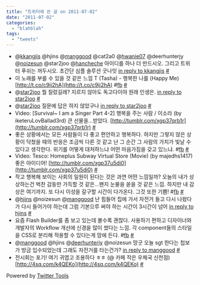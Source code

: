 ```yaml
---
title: "트위터에 쓴 글 on 2011-07-02"
date: "2011-07-02"
categories: 
  - "blahblah"
tags: 
  - "tweets"
---
```


- @[kkangjis](http://twitter.com/kkangjis) @hjins @[manggood](http://twitter.com/manggood) @cat2a0 @[hwanie07](http://twitter.com/hwanie07) @deerhunterjy @[noizesun](http://twitter.com/noizesun) @star2joo @[hancheche](http://twitter.com/hancheche) 아이디를 하나 더 만드시오. 그리고 트위터 푸쉬는 꺼두시오. 초간단 심플 솔루션 굿나잇 [in reply to kkangjis](http://twitter.com/kkangjis/statuses/84994556906577920) [#](http://twitter.com/blurblah/statuses/84996521061384192)
- 이 노래를 부를 수 있을 것 같은 느낌 T (Tasha) - 행복한 나를 (Happy Me) [http://t.co/c9ij2hA](http://t.co/c9ij2hA) #[fb](http://search.twitter.com/search?q=%23fb) [#](http://twitter.com/blurblah/statuses/85270302405312512)
- @[star2joo](http://twitter.com/star2joo) 뭘 질렀길래? 지르지 않아도 독고다이야 원래 인생은. [in reply to star2joo](http://twitter.com/star2joo/statuses/85277718660382720) [#](http://twitter.com/blurblah/statuses/85310159664070657)
- @[star2joo](http://twitter.com/star2joo) 질문에 답은 하지 않았구나 [in reply to star2joo](http://twitter.com/star2joo/statuses/85331458717265920) [#](http://twitter.com/blurblah/statuses/85344123669839872)
- Video: \[Survival~ I am a Singer Part 4-2\] 행복을 주는 사람 / 이소라 (by iketeruLovBallad3rd) 큰 선물을…받았다. [http://tumblr.com/xgp37qrb1r](http://tumblr.com/xgp37qrb1r) [#](http://twitter.com/blurblah/statuses/85541636217647106)
- 좋은 상황에서는 모든 사람들이 다 좋고 편안하고 행복하다. 하지만 그렇지 않은 상황이 닥쳤을 때의 반응은 조금씩 다른 것 같고 난 그 순간 그 사람의 가치가 빛날 수 있다고 생각한다. 위기를 어떻게 대처하느냐 어떤 마음가짐을 갖고 있느냐. #[fb](http://search.twitter.com/search?q=%23fb) [#](http://twitter.com/blurblah/statuses/85592378496393216)
- Video: Tesco: Homeplus Subway Virtual Store (Movie) (by majedhs1417) 좋은 아이디어! [http://tumblr.com/xgp37u5di0](http://tumblr.com/xgp37u5di0) [#](http://twitter.com/blurblah/statuses/85601675880050688)
- 작고 행복해 보이는 사회의 일원이 된다는 것은 과연 어떤 느낌일까? 오늘의 내가 상상하는건 벅찬 감동만 가득할 것 같은...왠지 눈물을 쏟을 것 같은 느낌. 하지만 내 감상은 여기까지. 또 다시 이성을 갈구할 시간이 다가온다. 그것 또한 기쁨! #[fb](http://search.twitter.com/search?q=%23fb) [#](http://twitter.com/blurblah/statuses/85758546649690112)
- @[hjins](http://twitter.com/hjins) @noizesun @[manggood](http://twitter.com/manggood) 난 힘들어 집에 가서 자전거 들고 다시 나왔다가 다시 들어가야 하는데 그럼 기본으루 써야 하는 시간이 3시간이 넘어 [in reply to hjins](http://twitter.com/hjins/statuses/86664928303386624) [#](http://twitter.com/blurblah/statuses/86666283709497345)
- 요즘 Flash Builder를 좀 보고 있는데 볼수록 괜찮다. 사용하기 편하고 디자이너와 개발자의 Workflow 개선에 신경을 많이 썼다는 느낌. 각 component들의 스타일을 CSS로 분리해 적용할 수 있다는게 맘에 든다. #[fb](http://search.twitter.com/search?q=%23fb) [#](http://twitter.com/blurblah/statuses/86724350601994240)
- @[manggood](http://twitter.com/manggood) @hjins @[deerhunterjy](http://twitter.com/deerhunterjy) @noizesun 망굿 오늘 sgt 한다는 첩보가 방금 입수되었는데 그래도 자전거를 타는건가? [in reply to manggood](http://twitter.com/manggood/statuses/86722455774834688) [#](http://twitter.com/blurblah/statuses/86727341191077888)
- 전시회는 포기! 여기 귀엽고 조용하다 ㅎㅎ (@ 카페 작은 우체국 신천점) [http://4sq.com/k4QEKo](http://4sq.com/k4QEKo) [#](http://twitter.com/blurblah/statuses/87091199902621696)

Powered by [Twitter Tools](http://alexking.org/projects/wordpress)

